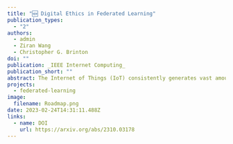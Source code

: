 ```yaml
---
title: "🆕 Digital Ethics in Federated Learning"
publication_types:
  - "2"
authors:
  - admin
  - Ziran Wang
  - Christopher G. Brinton
doi: ""
publication: _IEEE Internet Computing_
publication_short: ""
abstract: The Internet of Things (IoT) consistently generates vast amounts of data, sparking increasing concern over the protection of data privacy and the limitation of data misuse. Federated learning (FL) facilitates collaborative capabilities among multiple parties by sharing machine learning (ML) model parameters instead of raw user data, and it has recently gained significant attention for its potential in privacy preservation and learning efficiency enhancement. In this paper, we highlight the digital ethics concerns that arise when human-centric devices serve as clients in FL. More specifically, challenges of game dynamics, fairness, incentive, and continuity arise in FL due to differences in perspectives and objectives between clients and the server. We analyze these challenges and their solutions from the perspectives of both the client and the server, and through the viewpoints of centralized and decentralized FL. Finally, we explore the opportunities in FL for human-centric IoT as directions for future development.
projects:
  - federated-learning
image:
  filename: Roadmap.png
date: 2023-02-24T14:31:11.488Z
links:
  - name: DOI
    url: https://arxiv.org/abs/2310.03178
---
```

